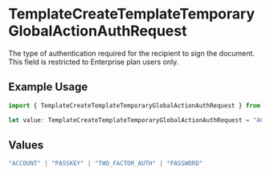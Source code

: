 # TemplateCreateTemplateTemporaryGlobalActionAuthRequest

The type of authentication required for the recipient to sign the document. This field is restricted to Enterprise plan users only.

## Example Usage

```typescript
import { TemplateCreateTemplateTemporaryGlobalActionAuthRequest } from "@documenso/sdk-typescript/models/operations";

let value: TemplateCreateTemplateTemporaryGlobalActionAuthRequest = "ACCOUNT";
```

## Values

```typescript
"ACCOUNT" | "PASSKEY" | "TWO_FACTOR_AUTH" | "PASSWORD"
```